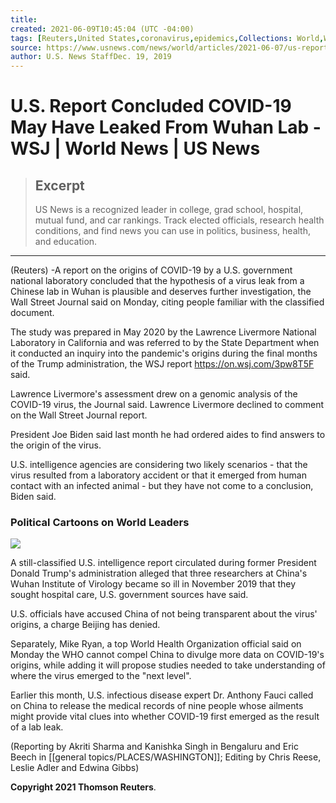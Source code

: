 ```yaml
---
title:
created: 2021-06-09T10:45:04 (UTC -04:00)
tags: [Reuters,United States,coronavirus,epidemics,Collections: World,World News]
source: https://www.usnews.com/news/world/articles/2021-06-07/us-report-concluded-covid-19-may-have-leaked-from-wuhan-lab-wsj
author: U.S. News StaffDec. 19, 2019
---
```


# U.S. Report Concluded COVID-19 May Have Leaked From Wuhan Lab - WSJ | World News | US News

> ## Excerpt
> US News is a recognized leader in college, grad school, hospital, mutual fund, and car rankings.  Track elected officials, research health conditions, and find news you can use in politics, business, health, and education.

---
(Reuters) -A report on the origins of COVID-19 by a U.S. government national laboratory concluded that the hypothesis of a virus leak from a Chinese lab in Wuhan is plausible and deserves further investigation, the Wall Street Journal said on Monday, citing people familiar with the classified document.

The study was prepared in May 2020 by the Lawrence Livermore National Laboratory in California and was referred to by the State Department when it conducted an inquiry into the pandemic's origins during the final months of the Trump administration, the WSJ report https://on.wsj.com/3pw8T5F said.

Lawrence Livermore's assessment drew on a genomic analysis of the COVID-19 virus, the Journal said. Lawrence Livermore declined to comment on the Wall Street Journal report.

President Joe Biden said last month he had ordered aides to find answers to the origin of the virus.

U.S. intelligence agencies are considering two likely scenarios - that the virus resulted from a laboratory accident or that it emerged from human contact with an infected animal - but they have not come to a conclusion, Biden said.

### Political Cartoons on World Leaders

![](https://www.usnews.com/dims4/USNEWS/6f86c01/2147483647/thumbnail/640x420/quality/85/?url=http%3A%2F%2Fmedia.beam.usnews.com%2Fc2%2F61%2F2fa7ca224e8482efaf43da61e307%2F20210525edsuc-a.jpg)

A still-classified U.S. intelligence report circulated during former President Donald Trump's administration alleged that three researchers at China's Wuhan Institute of Virology became so ill in November 2019 that they sought hospital care, U.S. government sources have said.

U.S. officials have accused China of not being transparent about the virus' origins, a charge Beijing has denied.

Separately, Mike Ryan, a top World Health Organization official said on Monday the WHO cannot compel China to divulge more data on COVID-19's origins, while adding it will propose studies needed to take understanding of where the virus emerged to the "next level".

Earlier this month, U.S. infectious disease expert Dr. Anthony Fauci called on China to release the medical records of nine people whose ailments might provide vital clues into whether COVID-19 first emerged as the result of a lab leak.

(Reporting by Akriti Sharma and Kanishka Singh in Bengaluru and Eric Beech in [[general topics/PLACES/WASHINGTON]]; Editing by Chris Reese, Leslie Adler and Edwina Gibbs)

**Copyright 2021 Thomson Reuters**.
